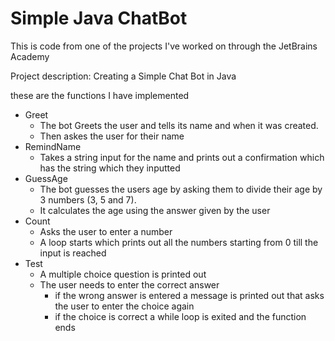 # Simple Java ChatBot
This is code from one of the projects I've worked on through the JetBrains Academy 

Project description: Creating a Simple Chat Bot in Java

these are the functions I have implemented
- Greet
  - The bot Greets the user and tells its name and when it was created. 
  - Then askes the user for their name
- RemindName
  - Takes a string input for the name and prints out a confirmation which has the string which they inputted
- GuessAge
  - The bot guesses the users age by asking them to divide their age by 3 numbers (3, 5 and 7).
  - It calculates the age using the answer given by the user
- Count
  - Asks the user to enter a number
  - A loop starts which prints out all the numbers starting from 0 till the input is reached
- Test
  - A multiple choice question is printed out
  - The user needs to enter the correct answer
    - if the wrong answer is entered a message is printed out that asks the user to enter the choice again
    - if the choice is correct a while loop is exited and the function ends
